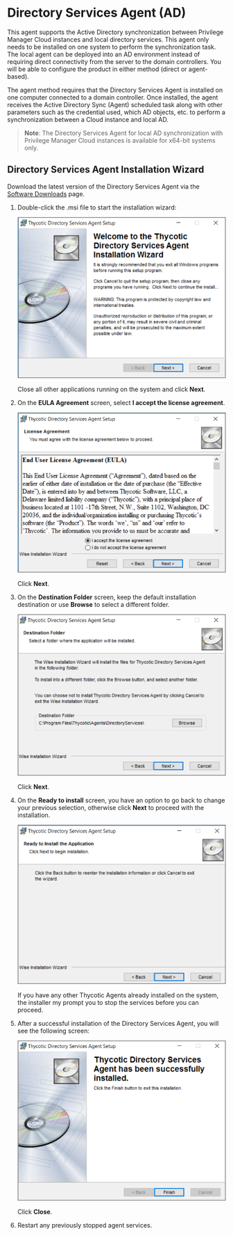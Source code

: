 [title]: # (Directory Services Agent)
[tags]: # (endpoint,installation)
[priority]: # (1604)
# Directory Services Agent (AD)

This agent supports the Active Directory synchronization between Privilege Manager Cloud instances and local directory services. This agent only needs to be installed on one system to perform the synchronization task. The local agent can be deployed into an AD environment instead of requiring direct connectivity from the server to the domain controllers. You will be able to configure the product in either method (direct or agent-based).

The agent method requires that the Directory Services Agent is installed on one computer connected to a domain controller. Once installed, the agent receives the Active Directory Sync (Agent) scheduled task along with other parameters such as the credential used, which AD objects, etc. to perform a synchronization between a Cloud instance and local AD.

>**Note**: The Directory Services Agent for local AD synchronization with Privilege Manager Cloud instances is available for x64-bit systems only.

## Directory Services Agent Installation Wizard

Download the latest version of the Directory Services Agent via the [Software Downloads](../sw-downloads.md) page.

1. Double-click the .msi file to start the installation wizard:

   ![wizard 1](images/dsa/dsa-1.png "Directory Services Agent installation wizard welcome page")

   Close all other applications running on the system and click __Next__.
1. On the __EULA Agreement__ screen, select __I accept the license agreement__.

   ![eula 1](images/dsa/dsa-2.png "End user license agreement page")

   Click __Next__.
1. On the __Destination Folder__ screen, keep the default installation destination or use __Browse__ to select a different folder.

   ![destination](images/dsa/dsa-3.png "Installation destination page")

   Click __Next__.
1. On the __Ready to install__ screen, you have an option to go back to change your previous selection, otherwise click __Next__ to proceed with the installation.

   ![ready](images/dsa/dsa-4.png "Ready to install page")

   If you have any other Thycotic Agents already installed on the system, the installer my prompt you to stop the services before you can proceed.
1. After a successful installation of the Directory Services Agent, you will see the following screen:

   ![wizard 1](images/dsa/dsa-5.png "Installation complete page")

   Click __Close__.
1. Restart any previously stopped agent services.
